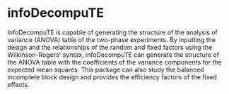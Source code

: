 infoDecompuTE
=============
InfoDecompuTE is capable of generating the structure of the analysis of variance (ANOVA) table of the two-phase experiments. By inputting the design and the relationships of the random and fixed factors using the Wilkinson-Rogers' syntax, infoDecompuTE can generate the structure of the ANOVA table with the coefficients of the variance components for the expected mean squares. This package can also study the balanced incomplete block design and provides the efficiency factors of the fixed effects.

